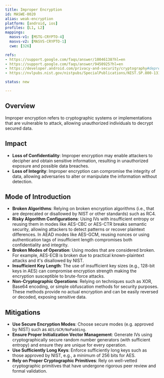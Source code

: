 ```yaml
---
title: Improper Encryption
id: MASWE-0020
alias: weak-encryption
platform: [android, ios]
profiles: [L1, L2]
mappings:
  masvs-v1: [MSTG-CRYPTO-4]
  masvs-v2: [MASVS-CRYPTO-1]
  cwe: [326]

refs:
- https://support.google.com/faqs/answer/10046138?hl=en
- https://support.google.com/faqs/answer/9450925?hl=en
- https://developer.android.com/privacy-and-security/cryptography#deprecated-functionality
- https://nvlpubs.nist.gov/nistpubs/SpecialPublications/NIST.SP.800-131Ar2.pdf

status: new

---
```


## Overview

Improper encryption refers to cryptographic systems or implementations that are vulnerable to attack, allowing unauthorized individuals to decrypt secured data.

## Impact

- **Loss of Confidentiality**: Improper encryption may enable attackers to decipher and obtain sensitive information, resulting in unauthorized exposure and possible data breaches.
- **Loss of Integrity**: Improper encryption can compromise the integrity of data, allowing adversaries to alter or manipulate the information without detection.

## Mode of Introduction

- **Broken Algorithms**: Relying on broken encryption algorithms (i.e., that are deprecated or disallowed by NIST or other standards) such as RC4.
- **Risky Algorithm Configurations**: Using IVs with insufficient entropy or reusing them in modes like AES-CBC or AES-CTR breaks semantic security, allowing attackers to detect patterns or recover plaintext differences. In AEAD modes like AES-GCM, reusing nonces or using authentication tags of insufficient length compromises both confidentiality and integrity.
- **Broken Modes of Operation**: Using modes that are considered broken. For example, AES-ECB is broken due to practical known-plaintext attacks and it's disallowed by NIST.
- **Insufficient Key Length**: The use of insufficient key sizes (e.g., 128-bit keys in AES) can compromise encryption strength making the encryption susceptible to brute-force attacks.
- **Non-Cryptographic Operations**: Relying on techniques such as XOR, Base64 encoding, or simple obfuscation methods for security purposes. These methods provide no actual encryption and can be easily reversed or decoded, exposing sensitive data.

## Mitigations

- **Use Secure Encryption Modes**: Choose secure modes (e.g. approved by NIST) such as `AES/GCM/NoPadding`.
- **Ensure Proper Initialization Vector Management**: Generate IVs using cryptographically secure random number generators (with sufficient entropy) and ensure they are unique for every operation.
- **Use Sufficiently Long Keys**: Enforce sufficiently long keys such as those approved by NIST, e.g., a minimum of 256 bits for AES.
- **Rely on Proper Cryptographic Primitives**: Rely on well-vetted cryptographic primitives that have undergone rigorous peer review and formal validation.
